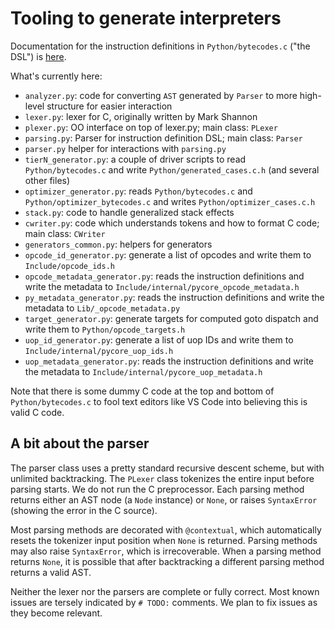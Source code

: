 # Tooling to generate interpreters

Documentation for the instruction definitions in `Python/bytecodes.c`
("the DSL") is [here](interpreter_definition.md).

What's currently here:

- `analyzer.py`: code for converting `AST` generated by `Parser`
  to more high-level structure for easier interaction
- `lexer.py`: lexer for C, originally written by Mark Shannon
- `plexer.py`: OO interface on top of lexer.py; main class: `PLexer`
- `parsing.py`: Parser for instruction definition DSL; main class: `Parser`
- `parser.py` helper for interactions with `parsing.py`
- `tierN_generator.py`: a couple of driver scripts to read `Python/bytecodes.c` and
  write `Python/generated_cases.c.h` (and several other files)
- `optimizer_generator.py`: reads `Python/bytecodes.c` and
  `Python/optimizer_bytecodes.c` and writes
  `Python/optimizer_cases.c.h`
- `stack.py`: code to handle generalized stack effects
- `cwriter.py`: code which understands tokens and how to format C code;
  main class: `CWriter`
- `generators_common.py`: helpers for generators
- `opcode_id_generator.py`: generate a list of opcodes and write them to
  `Include/opcode_ids.h`
- `opcode_metadata_generator.py`: reads the instruction definitions and
  write the metadata to `Include/internal/pycore_opcode_metadata.h`
- `py_metadata_generator.py`: reads the instruction definitions and
  write the metadata to `Lib/_opcode_metadata.py`
- `target_generator.py`: generate targets for computed goto dispatch and
  write them to `Python/opcode_targets.h`
- `uop_id_generator.py`: generate a list of uop IDs and write them to
  `Include/internal/pycore_uop_ids.h`
- `uop_metadata_generator.py`: reads the instruction definitions and
  write the metadata to `Include/internal/pycore_uop_metadata.h`

Note that there is some dummy C code at the top and bottom of
`Python/bytecodes.c`
to fool text editors like VS Code into believing this is valid C code.

## A bit about the parser

The parser class uses a pretty standard recursive descent scheme,
but with unlimited backtracking.
The `PLexer` class tokenizes the entire input before parsing starts.
We do not run the C preprocessor.
Each parsing method returns either an AST node (a `Node` instance)
or `None`, or raises `SyntaxError` (showing the error in the C source).

Most parsing methods are decorated with `@contextual`, which automatically
resets the tokenizer input position when `None` is returned.
Parsing methods may also raise `SyntaxError`, which is irrecoverable.
When a parsing method returns `None`, it is possible that after backtracking
a different parsing method returns a valid AST.

Neither the lexer nor the parsers are complete or fully correct.
Most known issues are tersely indicated by `# TODO:` comments.
We plan to fix issues as they become relevant.
